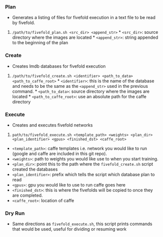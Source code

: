 ### Plan 
  * Generates a listing of files for fivefold execution in a text file to be read by fivefold.
  
  1. ```/path/to/fivefold_plan.sh <src_dir> <append_str>```
    * ```<src_dir>```: source directory where the images are located
    * ```<append_str>```: string appended to the beginning of the plan

### Create 
  * Creates lmdb databases for fivefold execution
  
  1. ```/path/to/fivefold_create.sh <identifier> <path_to_data> <path_to_caffe_root>```
    * ```<identifier>```: this is the name of the database and needs to be the same as the ```<append_str>``` used in the previous command.
    * ```<path_to_data>```: source directory where the images are located
    * ```<path_to_caffe_root>```: use an absolute path for the caffe directory

### Execute
  * Creates and executes fivefold networks
  
  1. ```path/to/fivefold_execute.sh <template_path> <weights> <plan_dir> <plan_identifier> <gpus> <finished_dst> <caffe_root>```
  * ```<template_path>```: caffe templates i.e. network you would like to run (google and caffe are included in this git repo).
  * ```<weights>```: path to weights you would like use to when you start training.
  * ```<plan_dir>```: point this to the path where the ```fivefold_create.sh``` script created the databases
  * ```<plan_identifier>```: prefix which tells the script which database plan to read
  * ```<gpus>```: gpu you would like to use to run caffe goes here
  * ```<finished_dst>```: this is where the fivefolds will be copied to once they are completed.
  * ```<caffe_root>```: location of caffe

### Dry Run
  * Same directions as ```fivefold_execute.sh```, this script prints commands that would be used, useful for dividing or resuming work
